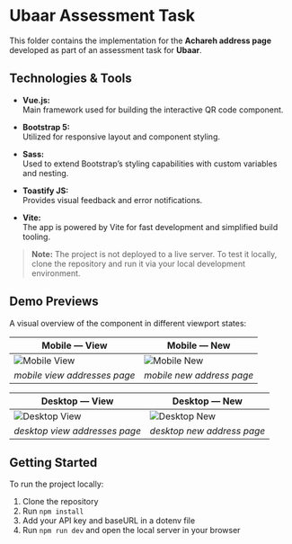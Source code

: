 # Ubaar Assessment Task

This folder contains the implementation for the **Achareh address page** developed as part of an assessment task for **Ubaar**.

## Technologies & Tools

- **Vue.js:**  
  Main framework used for building the interactive QR code component.

- **Bootstrap 5:**  
  Utilized for responsive layout and component styling.

- **Sass:**  
  Used to extend Bootstrap’s styling capabilities with custom variables and nesting.

- **Toastify JS:**  
  Provides visual feedback and error notifications.
  
- **Vite:**  
  The app is powered by Vite for fast development and simplified build tooling.

> **Note:** The project is not deployed to a live server. To test it locally, clone the repository and run it via your local development environment.

## Demo Previews

A visual overview of the component in different viewport states:

| Mobile — View                                   | Mobile — New                                    |
|-------------------------------------------------------|--------------------------------------------------------|
| ![Mobile View](./frontend/public/images/mobile-view.png) | ![Mobile New](./frontend/public/images/mobile-new.png)     |
| *mobile view addresses page*                                | *mobile new address page*                                  |

| Desktop — View                                  | Desktop — New                                  |
|--------------------------------------------------------|--------------------------------------------------------|
| ![Desktop View](./frontend/public/images/desktop-view.png) | ![Desktop New](./frontend/public/images/desktop-new.png)   |
| *desktop view addresses page*                     | *desktop new address page*                      |

## Getting Started

To run the project locally:

1. Clone the repository
2. Run `npm install`
3. Add your API key and baseURL in a dotenv file
4. Run `npm run dev` and open the local server in your browser